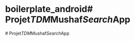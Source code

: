 # boilerplate_android#   P r o j e t _ T D M _ M u s h a f _ S e a r c h _ A p p  
 #   P r o j e t _ T D M _ M u s h a f _ S e a r c h _ A p p  
 